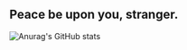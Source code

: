 ## Peace be upon you, stranger.
![Anurag's GitHub stats](https://github-readme-stats.vercel.app/api?username=E1ecTro5&show_icons=true&theme=dark)
